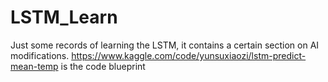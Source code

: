 # LSTM_Learn
Just some records of learning the LSTM, it contains a certain section on AI modifications.
https://www.kaggle.com/code/yunsuxiaozi/lstm-predict-mean-temp is the code blueprint
